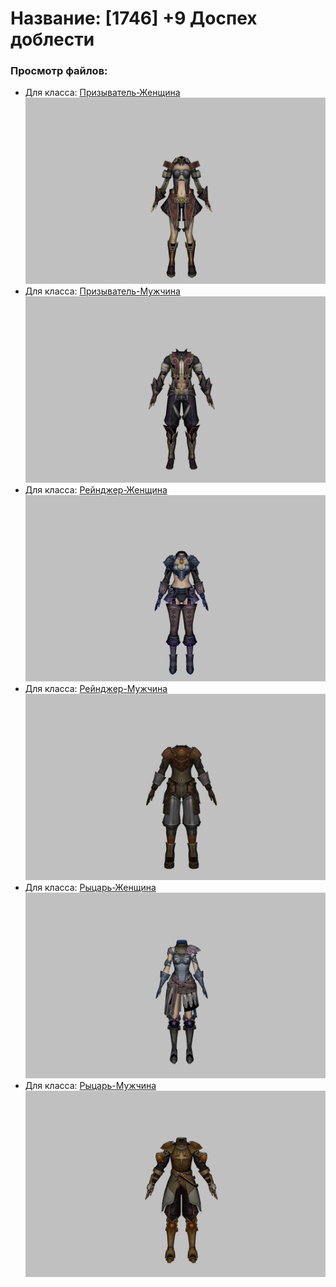 # Название: [1746] +9 Доспех доблести

### Просмотр файлов:
- Для класса: [Призыватель-Женщина](Призыватель-Женщина)
![p090003.png](Призыватель-Женщина/p090003.png)
- Для класса: [Призыватель-Мужчина](Призыватель-Мужчина)
![p080003.png](Призыватель-Мужчина/p080003.png)
- Для класса: [Рейнджер-Женщина](Рейнджер-Женщина)
![p030019.png](Рейнджер-Женщина/p030019.png)
- Для класса: [Рейнджер-Мужчина](Рейнджер-Мужчина)
![p020019.png](Рейнджер-Мужчина/p020019.png)
- Для класса: [Рыцарь-Женщина](Рыцарь-Женщина)
![p010019.png](Рыцарь-Женщина/p010019.png)
- Для класса: [Рыцарь-Мужчина](Рыцарь-Мужчина)
![p000019.png](Рыцарь-Мужчина/p000019.png)
